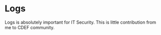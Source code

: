 # Logs
Logs is absolutely important for IT Security.
This is little contribution from me to CDEF community.
